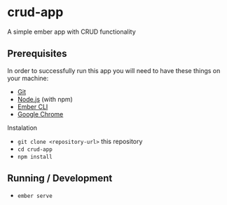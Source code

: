 # crud-app

A simple ember app with CRUD functionality 

## Prerequisites

In order to successfully run this app you will need to have these things on your machine:

* [Git](https://git-scm.com/)
* [Node.js](https://nodejs.org/) (with npm)
* [Ember CLI](https://ember-cli.com/)
* [Google Chrome](https://google.com/chrome/)

Instalation

* `git clone <repository-url>` this repository
* `cd crud-app`
* `npm install`

## Running / Development

* `ember serve`


